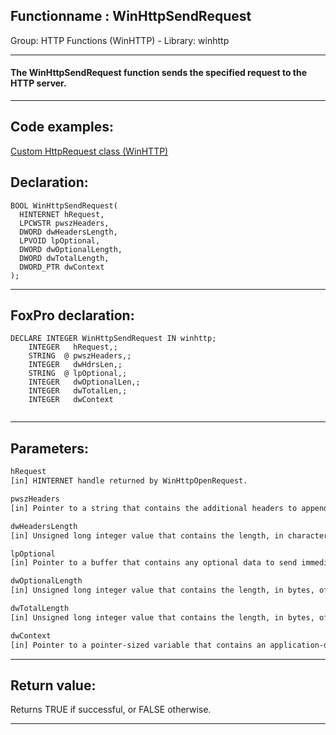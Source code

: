 <link rel="stylesheet" type="text/css" href="../../css/win32api.css">  
<link rel="stylesheet" href="https://cdnjs.cloudflare.com/ajax/libs/font-awesome/4.7.0/css/font-awesome.min.css">

## Functionname : WinHttpSendRequest
Group: HTTP Functions (WinHTTP) - Library: winhttp    
***  


#### The WinHttpSendRequest function sends the specified request to the HTTP server.
***  


## Code examples:
[Custom HttpRequest class (WinHTTP)](../../samples/sample_397.md)  

## Declaration:
```foxpro  
BOOL WinHttpSendRequest(
  HINTERNET hRequest,
  LPCWSTR pwszHeaders,
  DWORD dwHeadersLength,
  LPVOID lpOptional,
  DWORD dwOptionalLength,
  DWORD dwTotalLength,
  DWORD_PTR dwContext
);  
```  
***  


## FoxPro declaration:
```foxpro  
DECLARE INTEGER WinHttpSendRequest IN winhttp;
	INTEGER   hRequest,;
	STRING  @ pwszHeaders,;
	INTEGER   dwHdrsLen,;
	STRING  @ lpOptional,;
	INTEGER   dwOptionalLen,;
	INTEGER   dwTotalLen,;
	INTEGER   dwContext
  
```  
***  


## Parameters:
```txt  
hRequest
[in] HINTERNET handle returned by WinHttpOpenRequest.

pwszHeaders
[in] Pointer to a string that contains the additional headers to append to the request.

dwHeadersLength
[in] Unsigned long integer value that contains the length, in characters, of the additional headers.

lpOptional
[in] Pointer to a buffer that contains any optional data to send immediately after the request headers.

dwOptionalLength
[in] Unsigned long integer value that contains the length, in bytes, of the optional data.

dwTotalLength
[in] Unsigned long integer value that contains the length, in bytes, of the total data sent.

dwContext
[in] Pointer to a pointer-sized variable that contains an application-defined value that is passed, along with the request handle, to any callback functions.  
```  
***  


## Return value:
Returns TRUE if successful, or FALSE otherwise.  
***  

